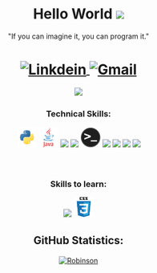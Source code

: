 
<h1 align="center">Hello World 
  <img src="https://raw.githubusercontent.com/iampavangandhi/iampavangandhi/master/gifs/Hi.gif" 
       width="30px">
</h1>

<!-- Quote -->
<p align="center">"If you can imagine it, you can program it."
<h1 align="center">
  <a href="https://www.linkedin.com/in/lunox/](https://www.linkedin.com/in/robinson-arpi-ayala-b258821b0">
    <img align="center" 
         alt="Linkdein" 
         width="22px" 
         src="https://user-images.githubusercontent.com/55005374/103146171-312a4c00-470b-11eb-8839-992580bb8206.png" />
  </a>

  <a href="mailto:robinson.arpi@gmail.com">
    <img align="center" 
         alt="Gmail" 
         width="22px" 
         src="https://user-images.githubusercontent.com/55005374/103146250-0d1b3a80-470c-11eb-8ead-a92232d45d6e.png" />
  </a>
</h1>

<div align="center">
    <img   
         width="100vw" 
         src="https://user-images.githubusercontent.com/128093285/266722309-901daa36-a94c-4269-a195-88604c4454d0.gif" />
</div>

<!-- Technical Skills -->
<p><H3 align="center"><strong> Technical Skills: </strong></p>
  <code><img height="40" src="https://raw.githubusercontent.com/github/explore/80688e429a7d4ef2fca1e82350fe8e3517d3494d/topics/python/python.png"></code>
  <code><img height="40" src="https://raw.githubusercontent.com/devicons/devicon/master/icons/java/java-original-wordmark.svg"></code>
  <code><img height="40" src="https://user-images.githubusercontent.com/55005374/103146298-d98ce000-470c-11eb-973d-3ff9e1b90561.png"></code>
  <code><img height="40" src="https://user-images.githubusercontent.com/55005374/103146335-3d170d80-470d-11eb-9fce-ff775c77b96b.png"></code>
  <code><img height="40" src="https://raw.githubusercontent.com/github/explore/80688e429a7d4ef2fca1e82350fe8e3517d3494d/topics/terminal/terminal.png"></code>
  <code><img height="40" src="https://user-images.githubusercontent.com/55005374/103146218-b57ccf00-470b-11eb-8fcc-aa46cab9253f.png"></code>
  <code><img height="40" src="https://user-images.githubusercontent.com/55005374/95687670-51de0d80-0bc2-11eb-826b-83fb8c5ec221.png"></code>
  <code><img height="40" src="https://user-images.githubusercontent.com/55005374/100187906-b7eecd80-2eae-11eb-8074-b65db8dfaecb.png"></code>
  <code><img height="40" src="https://user-images.githubusercontent.com/55005374/95688875-5dcdcd80-0bca-11eb-8915-b3cf9791ca3c.png"></code>
</p>
  <!-- Skills to learn -->
  <br>
<p><H3 align="center"><strong>Skills to learn: </strong></p>
  <code><img height="40" src="https://user-images.githubusercontent.com/55005374/99864609-ecd6e980-2b69-11eb-8268-1a455c00eefe.png"></code>
  <code><img height="40" src="https://raw.githubusercontent.com/github/explore/80688e429a7d4ef2fca1e82350fe8e3517d3494d/topics/css/css.png"></code> 
  </p>
  
<!-- GitHub Stats -->
<H2 align="center"><strong>GitHub Statistics:  </strong>
</H2>
    <p align="center">
      <div align="center">
    </p>
    
<a href="https://github.com/robinson-arpi?tab=repositories">
  <img align="center" 
       src="https://github-readme-stats.vercel.app/api/top-langs/?username=robinson-arpi&layout=compact&show_icons=true&title_color=81a1c0&icon_color=79ff97&text_color=d5dbe6&bg_color=2e3440" \
       alt='Robinson's favorite languages" />
</a>
